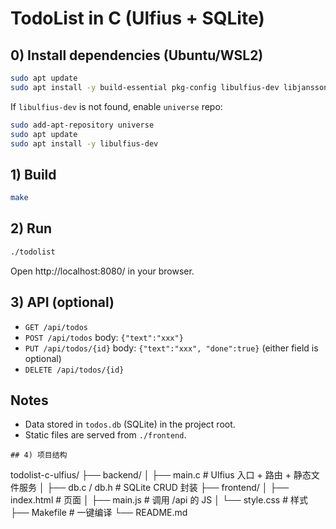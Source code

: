 # TodoList in C (Ulfius + SQLite)

## 0) Install dependencies (Ubuntu/WSL2)

```bash
sudo apt update
sudo apt install -y build-essential pkg-config libulfius-dev libjansson-dev libsqlite3-dev
```

If `libulfius-dev` is not found, enable `universe` repo:
```bash
sudo add-apt-repository universe
sudo apt update
sudo apt install -y libulfius-dev
```

## 1) Build
```bash
make
```

## 2) Run
```bash
./todolist
```

Open http://localhost:8080/ in your browser.

## 3) API (optional)
- `GET /api/todos`
- `POST /api/todos` body: `{"text":"xxx"}`
- `PUT /api/todos/{id}` body: `{"text":"xxx", "done":true}` (either field is optional)
- `DELETE /api/todos/{id}`

## Notes
- Data stored in `todos.db` (SQLite) in the project root.
- Static files are served from `./frontend`.
```
## 4) 项目结构
```
todolist-c-ulfius/
├── backend/
│   ├── main.c          # Ulfius 入口 + 路由 + 静态文件服务
│   ├── db.c / db.h     # SQLite CRUD 封装
├── frontend/
│   ├── index.html      # 页面
│   ├── main.js         # 调用 /api 的 JS
│   └── style.css       # 样式
├── Makefile            # 一键编译
└── README.md

```